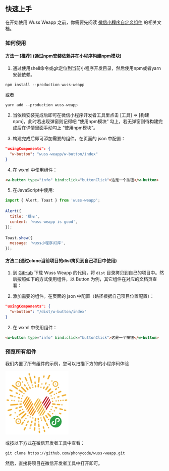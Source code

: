 ## 快速上手

在开始使用 Wuss Weapp 之前，你需要先阅读 [微信小程序自定义组件](https://developers.weixin.qq.com/miniprogram/dev/framework/custom-component/) 的相关文档。

### 如何使用

#### 方法一 [推荐] (通过npm安装依赖并在小程序构建npm模块)

1. 通过使用shell命令或git定位到当前小程序开发目录，然后使用npm或者yarn安装依赖。

```shell
npm install --production wuss-weapp
```

或者

```shell
yarn add --production wuss-weapp
```

2. 当依赖安装完成后即可在微信小程序开发者工具里点击 [工具] => [构建npm]，此时若出现弹窗则记得吧 “使用npm模块” 勾上，若无弹窗则待构建完成后在详情里面手动勾上 “使用npm模块”。


3. 构建完成后即可添加需要的组件。在页面的 json 中配置：

```json
"usingComponents": {
  "w-button": "wuss-weapp/w-button/index"
}
```

4. 在 wxml 中使用组件：

```html
<w-button type="info" bind:click="buttonClick">这是一个按钮</w-button>
```

5. 在JavaScript中使用:

```javascript
import { Alert, Toast } from 'wuss-weapp';

Alert({
  title: '提示',
  content: 'wuss weapp is good',
});

Toast.show({
  message: 'wuss小程序UI库',
});

```

#### 方法二(通过clone当前项目的dist拷贝到自己项目中使用)

1. 到 [GitHub](https://github.com/phonycode/wuss-weapp) 下载 Wuss Weapp 的代码，将 `dist` 目录拷贝到自己的项目中。然后按照如下的方式使用组件，以 Button 为例，其它组件在对应的文档页查看：

3. 添加需要的组件。在页面的 json 中配置（路径根据自己项目位置配置）：

```json
"usingComponents": {
  "w-button": "/dist/w-button/index"
}
```

2. 在 wxml 中使用组件：

```html
<w-button type="info" bind:click="buttonClick">这是一个按钮</w-button>
```

### 预览所有组件

我们内置了所有组件的示例，您可以扫描下方的的小程序码体验

<img width="200" src="./.vuepress/qrcode.jpg">

或按以下方式在微信开发者工具中查看：

```shell
git clone https://github.com/phonycode/wuss-weapp.git
```

然后，直接将项目在微信开发者工具中打开即可。
